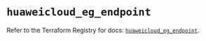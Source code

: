 # `huaweicloud_eg_endpoint`

Refer to the Terraform Registry for docs: [`huaweicloud_eg_endpoint`](https://registry.terraform.io/providers/huaweicloud/huaweicloud/1.71.1/docs/resources/eg_endpoint).
